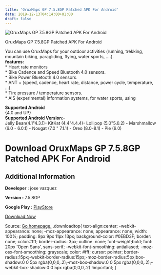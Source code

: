 ```yaml
---
title: 'OruxMaps GP 7.5.8GP Patched APK For Android'
date: 2019-12-13T04:14:00+01:00
draft: false
---
```


![OruxMaps GP 7.5.8GP Patched APK For Android](https://i0.wp.com/apkhome.net/wp-content/uploads/2019/12/OruxMaps-GP-7.5.8GP-Patched.png "OruxMaps GP 7.5.8GP Patched APK For Android")

  

OruxMaps GP 7.5.8GP Patched APK For Android

You can use OruxMaps for your outdoor activities (running, trekking, mountain biking, paragliding, flying, water sports, ....).  
**features:**  
\* Heart rate monitors  
\* Bike Cadence and Speed Bluetooth 4.0 sensors.  
\* Bike Power Bluetooth 4.0 sensors.  
\* ANT + (speed, cadence, heart rate, distance, power cycle, temperature, ...).  
\* Tire pressure / temperature sensors.  
\* AIS (experimental) information systems, for water sports, using

**Supported Android**  
{4.0 and UP}  
**Supported Android Version**:-  
Jelly Bean(4.1"4.3.1)- KitKat (4.4"4.4.4)- Lollipop (5.0"5.0.2) - Marshmallow (6.0 - 6.0.1) - Nougat (7.0 " 7.1.1) - Oreo (8.0-8.1) - Pie (9.0)

Download OruxMaps GP 7.5.8GP Patched APK For Android
====================================================

Additional Information
----------------------

**Developer :** jose vazquez

**Version :** 7.5.8GP

**Google Play :** [PlayStore](https://play.google.com/store/apps/details?id=com.orux.oruxmapsDonate)

  

[Download Now](https://store4app.co/post/oruxmaps-gp-7-5-8gp-patched-apk-for-android_1576071613)

  
Source: [Go homepage.](https://store4app.co/post/oruxmaps-gp-7-5-8gp-patched-apk-for-android_1576071613) .downloadtop{ text-align:center; -webkit-appearance: none; -moz-appearance: none; appearance: none; width: 100%; padding: 9px 9px 11px 13px; background-color: #0EBD3F; border: none; color:#fff; border-radius: 3px; outline: none; font-weight;bold; font: 20px 'Open Sans', sans-serif; -webkit-font-smoothing: antialiased; -moz-osx-font-smoothing: grayscale; color: #fff; cursor: pointer; border-radius:15px;-webkit-border-radius:15px;-moz-border-radius:5px;box-shadow:0 0 5px rgba(0,0,0,.2);-moz-box-shadow:0 0 5px rgba(0,0,0,.2);-webkit-box-shadow:0 0 5px rgba(0,0,0,.2) !important; }